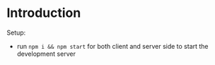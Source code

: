 # Introduction

Setup:

- run `npm i && npm start` for both client and server side to start the development server

